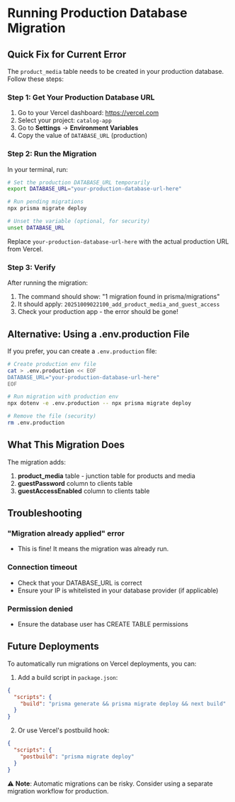# Running Production Database Migration

## Quick Fix for Current Error

The `product_media` table needs to be created in your production database. Follow these steps:

### Step 1: Get Your Production Database URL

1. Go to your Vercel dashboard: https://vercel.com
2. Select your project: `catalog-app`
3. Go to **Settings** → **Environment Variables**
4. Copy the value of `DATABASE_URL` (production)

### Step 2: Run the Migration

In your terminal, run:

```bash
# Set the production DATABASE_URL temporarily
export DATABASE_URL="your-production-database-url-here"

# Run pending migrations
npx prisma migrate deploy

# Unset the variable (optional, for security)
unset DATABASE_URL
```

Replace `your-production-database-url-here` with the actual production URL from Vercel.

### Step 3: Verify

After running the migration:
1. The command should show: "1 migration found in prisma/migrations"
2. It should apply: `20251009022100_add_product_media_and_guest_access`
3. Check your production app - the error should be gone!

## Alternative: Using a .env.production File

If you prefer, you can create a `.env.production` file:

```bash
# Create production env file
cat > .env.production << EOF
DATABASE_URL="your-production-database-url-here"
EOF

# Run migration with production env
npx dotenv -e .env.production -- npx prisma migrate deploy

# Remove the file (security)
rm .env.production
```

## What This Migration Does

The migration adds:
1. **product_media** table - junction table for products and media
2. **guestPassword** column to clients table
3. **guestAccessEnabled** column to clients table

## Troubleshooting

### "Migration already applied" error
- This is fine! It means the migration was already run.

### Connection timeout
- Check that your DATABASE_URL is correct
- Ensure your IP is whitelisted in your database provider (if applicable)

### Permission denied
- Ensure the database user has CREATE TABLE permissions

## Future Deployments

To automatically run migrations on Vercel deployments, you can:

1. Add a build script in `package.json`:
```json
{
  "scripts": {
    "build": "prisma generate && prisma migrate deploy && next build"
  }
}
```

2. Or use Vercel's postbuild hook:
```json
{
  "scripts": {
    "postbuild": "prisma migrate deploy"
  }
}
```

⚠️ **Note**: Automatic migrations can be risky. Consider using a separate migration workflow for production.

